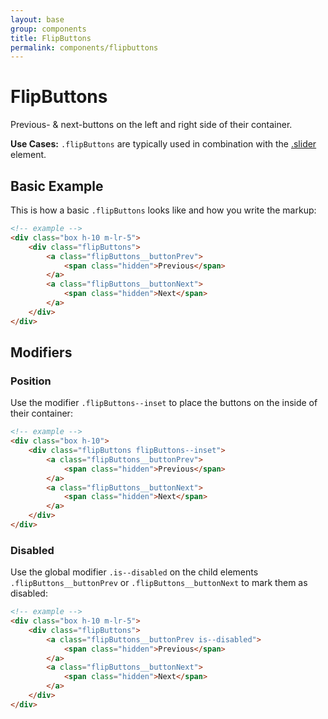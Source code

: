 ```yaml
---
layout: base
group: components
title: FlipButtons
permalink: components/flipbuttons
---
```


# FlipButtons

<p class="intro">Previous- & next-buttons on the left and right side of their container.</p>
<p class="hint hint--primary"><b>Use Cases:</b> <code>.flipButtons</code> are typically used in combination with the <a href="{{ site.github.url }}/components/slider.html">.slider</a> element.</p>

## Basic Example

This is how a basic `.flipButtons` looks like and how you write the markup:

```html
<!-- example -->
<div class="box h-10 m-lr-5">
    <div class="flipButtons">
        <a class="flipButtons__buttonPrev">
            <span class="hidden">Previous</span>
        </a>
        <a class="flipButtons__buttonNext">
            <span class="hidden">Next</span>
        </a>
    </div>
</div>
```

## Modifiers

### Position

Use the modifier `.flipButtons--inset` to place the buttons on the inside of their container:

```html
<!-- example -->
<div class="box h-10">
    <div class="flipButtons flipButtons--inset">
        <a class="flipButtons__buttonPrev">
            <span class="hidden">Previous</span>
        </a>
        <a class="flipButtons__buttonNext">
            <span class="hidden">Next</span>
        </a>
    </div>
</div>
```

### Disabled

Use the global modifier `.is--disabled` on the child elements `.flipButtons__buttonPrev` or `.flipButtons__buttonNext` to mark them as disabled:

```html
<!-- example -->
<div class="box h-10 m-lr-5">
    <div class="flipButtons">
        <a class="flipButtons__buttonPrev is--disabled">
            <span class="hidden">Previous</span>
        </a>
        <a class="flipButtons__buttonNext">
            <span class="hidden">Next</span>
        </a>
    </div>
</div>
```

